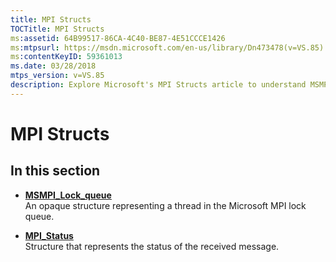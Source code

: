 ```yaml
---
title: MPI Structs
TOCTitle: MPI Structs
ms:assetid: 64B99517-86CA-4C40-BE87-4E51CCCE1426
ms:mtpsurl: https://msdn.microsoft.com/en-us/library/Dn473478(v=VS.85)
ms:contentKeyID: 59361013
ms.date: 03/28/2018
mtps_version: v=VS.85
description: Explore Microsoft's MPI Structs article to understand MSMPI_Lock_queue and MPI_Status structures in message-passing interface.
---
```


# MPI Structs

## In this section

  - [**MSMPI\_Lock\_queue**](msmpi-lock-queue-structure.md)  
    An opaque structure representing a thread in the Microsoft MPI lock queue.

  - [**MPI\_Status**](mpi-status-structure.md)  
    Structure that represents the status of the received message.

